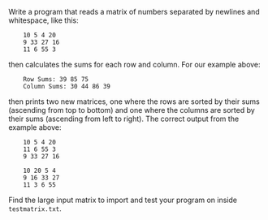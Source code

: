 Write a program that reads a matrix of numbers separated by newlines and whitespace, like this:

		10 5 4 20
		9 33 27 16
		11 6 55 3

then calculates the sums for each row and column. For our example above:

		Row Sums: 39 85 75
		Column Sums: 30 44 86 39

then prints two new matrices, one where the rows are sorted by their sums (ascending from top to bottom) and one where the columns are sorted by their sums (ascending from left to right). The correct output from the example above:

		10 5 4 20
		11 6 55 3
		9 33 27 16
		
		10 20 5 4
		9 16 33 27
		11 3 6 55


Find the large input matrix to import and test your program on inside `testmatrix.txt`.